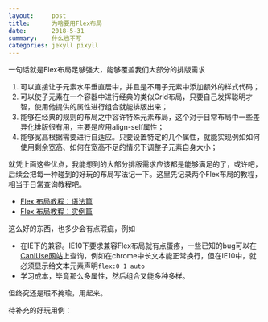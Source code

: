 ```yaml
---
layout:     post
title:      为啥要用Flex布局
date:       2018-5-31
summary:    什么也不写
categories: jekyll pixyll
---
```


一句话就是Flex布局足够强大，能够覆盖我们大部分的排版需求

1. 可以直接让子元素水平垂直居中，并且是不用子元素中添加额外的样式代码；
2. 可以使子元素在一个容器中进行经典的类似Grid布局，只要自己发挥聪明才智，使用他提供的属性进行组合就能排版出来；
3. 能够在经典的规则的布局之中容许特殊元素布局，这个对于日常布局中一些差异化排版很有用，主要是应用align-self属性；
4. 能够宽高根据需要进行自适应。只要设置特定的几个属性，就能实现例如如何使用剩余宽高、如何在宽高不足的情况下调整子元素自身大小；

就凭上面这些优点，我能想到的大部分排版需求应该都是能够满足的了，或许吧，后续会把每一种碰到的好玩的布局写法记一下。这里先记录两个Flex布局的教程，相当于日常查询教程吧。

- [Flex 布局教程：语法篇](http://www.ruanyifeng.com/blog/2015/07/flex-grammar.html)
- [Flex 布局教程：实例篇](http://www.ruanyifeng.com/blog/2015/07/flex-examples.html)

这么好的东西，也多少会有点瑕疵，例如

- 在IE下的兼容。IE10下要求兼容Flex布局就有点蛋疼，一些已知的bug可以在[CanIUse网站](https://caniuse.com/#search=flex)上查询，例如在chrome中长文本能正常换行，但在IE10中，就必须显示给文本元素声明`flex:0 1 auto`
- 学习成本，毕竟那么多属性，然后组合又能多种多样。

但终究还是瑕不掩瑜，用起来。

待补充的好玩用例：